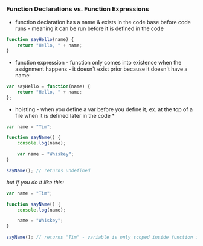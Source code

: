### Function Declarations vs. Function Expressions

- function declaration has a name & exists in the code base before code runs - meaning it can be run before it is defined in the code
```javascript
function sayHello(name) {
    return "Hello, " + name;
}
```
- function expression - function only comes into existence when the assignment happens - it doesn't exist prior because it doesn't have a name:
```javascript
var sayHello = function(name) {
    return "Hello, " + name;
};
```

* hoisting - when you define a var before you define it, ex. at the top of a file when it is defined later in the code *
```javascript
var name = "Tim";

function sayName() {
    console.log(name);

    var name = "Whiskey";
}

sayName(); // returns undefined
```
*but if you do it like this:*
```javascript
var name = "Tim";

function sayName() {
    console.log(name);

    name = "Whiskey";
}

sayName(); // returns "Tim" - variable is only scoped inside function if the var name is used
```